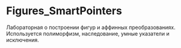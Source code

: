 Figures_SmartPointers
=====================

Лабораторная о построении фигур и аффинных преобразованиях.
Используется полиморфизм, наследование, умные указатели и исключения.

